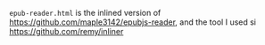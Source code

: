 `epub-reader.html` is the inlined version of https://github.com/maple3142/epubjs-reader, and the tool I used si https://github.com/remy/inliner
